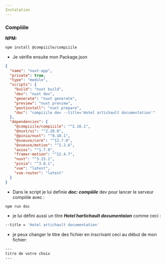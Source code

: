 ```yaml
---
Instalation
---
```


### Compiiile

**NPM:**

```bash
npm install @compiiile/compiiile
```

- Je vérifie ensuite mon Package.json

```json
{
  "name": "nuxt-app",
  "private": true,
  "type": "module",
  "scripts": {
    "build": "nuxt build",
    "dev": "nuxt dev",
    "generate": "nuxt generate",
    "preview": "nuxt preview",
    "postinstall": "nuxt prepare",
    "doc": "compiiile dev --title='Hotel artichault documentation'"
  },
  "dependencies": {
    "@compiiile/compiiile": "^2.16.1",
    "@nuxt/ui": "^2.20.0",
    "@pinia/nuxt": "^0.10.1",
    "@vueuse/core": "^12.7.0",
    "@vueuse/motion": "^2.2.6",
    "axios": "^1.7.9",
    "framer-motion": "^12.4.7",
    "nuxt": "^3.15.1",
    "pinia": "^3.0.1",
    "vue": "latest",
    "vue-router": "latest"
  }
}
```

- Dans le script je lui definie **_doc: compiiile_** dev pour lancer le serveur compiiile avec :

```bash
npm run doc
```

- je lui défini aussi un titre **_Hotel hartichault documentaion_** comme ceci :

```bash
--title = 'Hotel artichault documentation'
```

- je peux changer le titre des fichier en inscrivant ceci au début de mon fichier:

```bash
---
titre de votre choix
---
```
